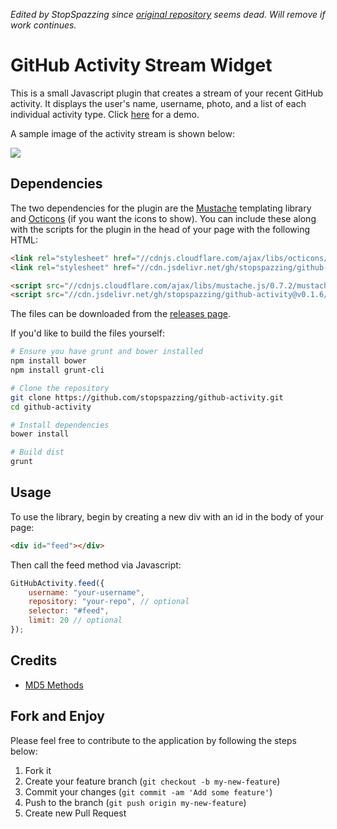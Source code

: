 *Edited by StopSpazzing since [original repository](https://github.com/caseyscarborough/github-activity) seems dead. Will remove if work continues.*


# GitHub Activity Stream Widget

This is a small Javascript plugin that creates a stream of your recent GitHub activity. It displays the user's name, username, photo, and a list of each individual activity type. Click [here](https://caseyscarborough.github.io/github-activity) for a demo.

A sample image of the activity stream is shown below:

![](https://raw.githubusercontent.com/caseyscarborough/github-activity/gh-pages/images/matz.png)

## Dependencies

The two dependencies for the plugin are the [Mustache](https://github.com/janl/mustache.js/) templating library and [Octicons](https://octicons.github.com/) (if you want the icons to show). You can include these along with the scripts for the plugin in the head of your page with the following HTML:

```html
<link rel="stylesheet" href="//cdnjs.cloudflare.com/ajax/libs/octicons/2.0.2/octicons.min.css">
<link rel="stylesheet" href="//cdn.jsdelivr.net/gh/stopspazzing/github-activity@v0.1.6/src/github-activity.css">

<script src="//cdnjs.cloudflare.com/ajax/libs/mustache.js/0.7.2/mustache.min.js"></script>
<script src="//cdn.jsdelivr.net/gh/stopspazzing/github-activity@v0.1.6/src/github-activity.js"></script>
```

The files can be downloaded from the [releases page](https://github.com/stopspazzing/github-activity/releases).

If you'd like to build the files yourself:

```bash
# Ensure you have grunt and bower installed
npm install bower
npm install grunt-cli

# Clone the repository
git clone https://github.com/stopspazzing/github-activity.git
cd github-activity

# Install dependencies
bower install

# Build dist
grunt
```

## Usage

To use the library, begin by creating a new div with an id in the body of your page:

```html
<div id="feed"></div>
```

Then call the feed method via Javascript:

```js
GitHubActivity.feed({
	username: "your-username",
	repository: "your-repo", // optional
	selector: "#feed",
	limit: 20 // optional
});
```

## Credits

* [MD5 Methods](http://www.myersdaily.org/joseph/javascript/md5-text.html)

## Fork and Enjoy

Please feel free to contribute to the application by following the steps below:

1. Fork it
2. Create your feature branch (`git checkout -b my-new-feature`)
3. Commit your changes (`git commit -am 'Add some feature'`)
4. Push to the branch (`git push origin my-new-feature`)
5. Create new Pull Request

